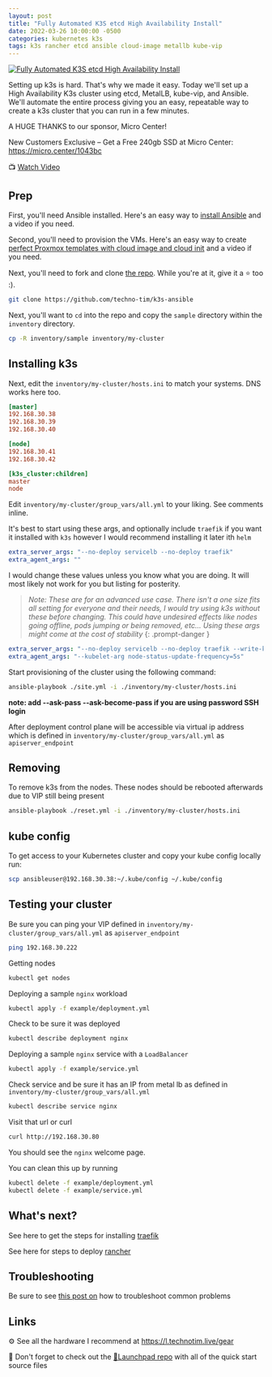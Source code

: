 ```yaml
---
layout: post
title: "Fully Automated K3S etcd High Availability Install"
date: 2022-03-26 10:00:00 -0500
categories: kubernetes k3s
tags: k3s rancher etcd ansible cloud-image metallb kube-vip
---
```


[![Fully Automated K3S etcd High Availability Install](https://img.youtube.com/vi/CbkEWcUZ7zM/0.jpg)](https://www.youtube.com/watch?v=CbkEWcUZ7zM "Fully Automated K3S etcd High Availability Install")

Setting up k3s is hard.  That's why we made it easy.  Today we'll set up a High Availability K3s cluster using etcd, MetalLB, kube-vip, and Ansible.  We'll automate the entire process giving you an easy, repeatable way to create a k3s cluster that you can run in a few minutes.

A HUGE THANKS to our sponsor, Micro Center!

New Customers Exclusive – Get a Free 240gb SSD at Micro Center: <https://micro.center/1043bc>

📺 [Watch Video](https://www.youtube.com/watch?v=CbkEWcUZ7zM)

## Prep

First, you'll need Ansible installed.  Here's an easy way to [install Ansible](https://docs.technotim.live/posts/ansible-automation/) and a video if you need.

Second, you'll need to provision the VMs. Here's an easy way to create [perfect Proxmox templates with cloud image and cloud init](https://docs.technotim.live/posts/cloud-init-cloud-image/) and a video if you need.

Next, you'll need to fork and clone [the repo](https://github.com/techno-tim/k3s-ansible).  While you're at it, give it a ⭐ too :).

```bash
git clone https://github.com/techno-tim/k3s-ansible
```

Next, you'll want to `cd` into the repo and copy the `sample` directory within the `inventory` directory.

```bash
cp -R inventory/sample inventory/my-cluster
```

## Installing k3s

Next, edit the `inventory/my-cluster/hosts.ini` to match your systems.  DNS works here too.

```ini
[master]
192.168.30.38
192.168.30.39
192.168.30.40

[node]
192.168.30.41
192.168.30.42

[k3s_cluster:children]
master
node
```

Edit `inventory/my-cluster/group_vars/all.yml`  to your liking.  See comments inline.

It's best to start using these args, and optionally include `traefik` if you want it installed with `k3s` however I would recommend installing it later ith `helm`

```yaml
extra_server_args: "--no-deploy servicelb --no-deploy traefik"
extra_agent_args: ""
```

I would change these values unless you know what you are doing.  It will most likely not work for you but listing for posterity.

> *Note: These are for an advanced use case. There isn't a one size fits all setting for everyone and their needs, I would try using k3s without these before changing.  This could have undesired effects like nodes going offline, pods jumping or being removed, etc... Using these args might come at the cost of stability*
{: .prompt-danger }

```yaml
extra_server_args: "--no-deploy servicelb --no-deploy traefik --write-kubeconfig-mode 644 --kube-apiserver-arg default-not-ready-toleration-seconds=30 --kube-apiserver-arg default-unreachable-toleration-seconds=30 --kube-controller-arg node-monitor-period=20s --kube-controller-arg node-monitor-grace-period=20s --kubelet-arg node-status-update-frequency=5s"
extra_agent_args: "--kubelet-arg node-status-update-frequency=5s"
```

Start provisioning of the cluster using the following command:

```bash
ansible-playbook ./site.yml -i ./inventory/my-cluster/hosts.ini
```

**note: add --ask-pass --ask-become-pass if you are using password SSH login**

After deployment control plane will be accessible via virtual ip address which is defined in `inventory/my-cluster/group_vars/all.yml` as `apiserver_endpoint`

## Removing

To remove k3s from the nodes.  These nodes should be rebooted afterwards due to VIP still being present

```bash
ansible-playbook ./reset.yml -i ./inventory/my-cluster/hosts.ini
```

## kube config

To get access to your Kubernetes cluster and copy your kube config locally run:

```bash
scp ansibleuser@192.168.30.38:~/.kube/config ~/.kube/config
```

## Testing your cluster

Be sure you can ping your VIP defined in `inventory/my-cluster/group_vars/all.yml` as `apiserver_endpoint`

```bash
ping 192.168.30.222
```

Getting nodes

```bash
kubectl get nodes
```

Deploying a sample `nginx` workload

```bash
kubectl apply -f example/deployment.yml
```

Check to be sure it was deployed

```bash
kubectl describe deployment nginx
```

Deploying a sample `nginx` service with a `LoadBalancer`

```bash
kubectl apply -f example/service.yml
```

Check service and be sure it has an IP from metal lb as defined in `inventory/my-cluster/group_vars/all.yml`

```bash
kubectl describe service nginx
```

Visit that url or curl

```bash
curl http://192.168.30.80
```

You should see the `nginx` welcome page.

You can clean this up by running

```bash
kubectl delete -f example/deployment.yml
kubectl delete -f example/service.yml
```

## What's next?

See here to get the steps for installing [traefik](https://docs.technotim.live/posts/k3s-traefik-rancher/#install-traefik-2)

See here for steps to deploy [rancher](https://docs.technotim.live/posts/rancher-ha-install/#install)

## Troubleshooting

Be sure to see [this post on](https://github.com/techno-tim/k3s-ansible/discussions/20) how to troubleshoot common problems

## Links

⚙️ See all the hardware I recommend at <https://l.technotim.live/gear>

🚀 Don't forget to check out the [🚀Launchpad repo](https://l.technotim.live/quick-start) with all of the quick start source files
